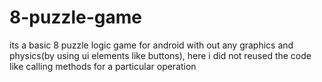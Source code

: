 # 8-puzzle-game
its a basic 8 puzzle logic game for android with out any graphics and physics(by using ui elements like buttons),
here i did not reused the code like calling methods for a particular operation
